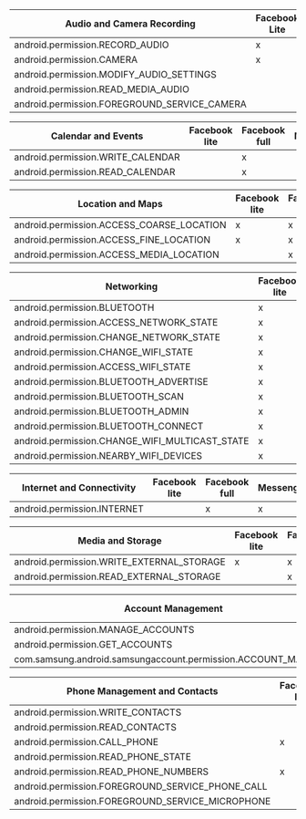 | Audio and Camera Recording    |     Facebook Lite    |     Facebook full    |     Messenger    |     WhatsApp    |     Instagram    |     TikTok    |     Spotify    |     YouTube    |
|------------------------------------------------------------------------|----------------------|----------------------|------------------|-----------------|------------------|---------------|----------------|----------------|
|     android.permission.RECORD_AUDIO                                    |     x                |     x                |     x            |     x           |     x            |     x         |     x          |     x          |
|     android.permission.CAMERA                                          |     x                |     x                |     x            |     x           |     x            |     x         |                |     x          |
|     android.permission.MODIFY_AUDIO_SETTINGS                           |                      |     x                |     x            |     x           |     x            |     x         |     x          |     x          |
|     android.permission.READ_MEDIA_AUDIO                                |                      |                      |     x            |     x           |                  |     x         |     x          |                |
|     android.permission.FOREGROUND_SERVICE_CAMERA                       |                      |                      |     x            |                 |                  |               |                |                |

|     Calendar and Events                  |     Facebook lite    |     Facebook full    |     Messenger    |     WhatsApp    |     Instagram    |     TikTok    |     Spotify    |     YouTube    |
|------------------------------------------|----------------------|----------------------|------------------|-----------------|------------------|---------------|----------------|----------------|
|     android.permission.WRITE_CALENDAR    |                      |     x                |                  |                 |                  |               |                |                |
|     android.permission.READ_CALENDAR     |                      |     x                |                  |                 |                  |               |                |                |

|     Location and Maps                            |     Facebook lite    |     Facebook full    |     Messenger    |     WhatsApp    |     Instagram    |     TikTok    |     Spotify    |     YouTube    |
|--------------------------------------------------|----------------------|----------------------|------------------|-----------------|------------------|---------------|----------------|----------------|
|     android.permission.ACCESS_COARSE_LOCATION    |     x                |     x                |     x            |     x           |                  |     x         |                |     x          |
|     android.permission.ACCESS_FINE_LOCATION      |     x                |     x                |     x            |     x           |     x            |               |                |     x          |
|     android.permission.ACCESS_MEDIA_LOCATION     |                      |     x                |                  |     x           |     x            |               |                |                |


|    Networking      |     Facebook lite    |     Facebook full    |     Messenger    |     WhatsApp    |     Instagram    |     TikTok    |     Spotify    |     YouTube    |
|-------------------------------------------------------|----------------------|----------------------|------------------|-----------------|------------------|---------------|----------------|----------------|
|     android.permission.BLUETOOTH                      |     x                |     x                |     x            |     x           |     x            |     x         |     x          |                |
|     android.permission.ACCESS_NETWORK_STATE           |     x                |     x                |     x            |     x           |     x            |     x         |     x          |     x          |
|     android.permission.CHANGE_NETWORK_STATE           |     x                |     x                |     x            |     x           |                  |     x         |                |                |
|     android.permission.CHANGE_WIFI_STATE              |     x                |     x                |     x            |     x           |                  |               |                |                |
|     android.permission.ACCESS_WIFI_STATE              |     x                |     x                |     x            |     x           |                  |     x         |     x          |     x          |
|     android.permission.BLUETOOTH_ADVERTISE            |     x                |     x                |                  |                 |                  |               |     x          |                |
|     android.permission.BLUETOOTH_SCAN                 |     x                |     x                |                  |                 |                  |               |     x          |                |
|     android.permission.BLUETOOTH_ADMIN                |     x                |     x                |                  |                 |                  |               |     x          |                |
|     android.permission.BLUETOOTH_CONNECT              |     x                |     x                |                  |                 |                  |     x         |     x          |                |
|     android.permission.CHANGE_WIFI_MULTICAST_STATE    |     x                |     x                |                  |                 |                  |     x         |     x          |                |
|     android.permission.NEARBY_WIFI_DEVICES            |     x                |     x                |                  |     x           |                  |               |                |                |

|    Internet and   Connectivity    |     Facebook lite    |     Facebook full    |     Messenger    |     WhatsApp    |     Instagram    |     TikTok    |     Spotify    |     YouTube    |
|--------------------------------------------------------------|----------------------|----------------------|------------------|-----------------|------------------|---------------|----------------|----------------|
|     android.permission.INTERNET                              |                      |     x                |     x            |     x           |     x            |     x         |     x          |     x          |

|     Media and Storage    |     Facebook lite    |     Facebook full    |     Messenger    |     WhatsApp    |     Instagram    |     TikTok    |     Spotify    |     YouTube    |
|-----------------------------------------------------------|----------------------|----------------------|------------------|-----------------|------------------|---------------|----------------|----------------|
|     android.permission.WRITE_EXTERNAL_STORAGE             |     x                |     x                |     x            |     x           |     x            |     x         |     x          |     x          |
|     android.permission.READ_EXTERNAL_STORAGE              |                      |     x                |     x            |     x           |     x            |     x         |     x          |                |

|    Account Management              |     Facebook lite    |     Facebook full    |     Messenger    |     WhatsApp    |     Instagram    |     TikTok    |     Spotify    |     YouTube    |
|----------------------------------------------------------------------|----------------------|----------------------|------------------|-----------------|------------------|---------------|----------------|----------------|
|     android.permission.MANAGE_ACCOUNTS                               |                      |     x                |     x            |     x           |                  |               |                |     x          |
|     android.permission.GET_ACCOUNTS                                  |                      |     x                |     x            |     x           |     x            |               |     x          |     x          |
|     com.samsung.android.samsungaccount.permission.ACCOUNT_MANAGER    |                      |                      |                  |                 |                  |               |     x          |                |

|      Phone Management and Contacts    |     Facebook lite    |     Facebook full    |     Messenger    |     WhatsApp    |     Instagram    |     TikTok    |     Spotify    |     YouTube    |
|-----------------------------------------------------------------------|----------------------|----------------------|------------------|-----------------|------------------|---------------|----------------|----------------|
|     android.permission.WRITE_CONTACTS                                 |                      |     x                |     x            |     x           |                  |               |                |                |
|     android.permission.READ_CONTACTS                                  |                      |     x                |     x            |     x           |     x            |     x         |                |     x          |
|     android.permission.CALL_PHONE                                     |     x                |                      |     x            |                 |                  |               |                |                |
|     android.permission.READ_PHONE_STATE                               |                      |     x                |     x            |     x           |     x            |               |     x          |     x          |
|     android.permission.READ_PHONE_NUMBERS                             |     x                |                      |     x            |     x           |     x            |               |                |                |
|     android.permission.FOREGROUND_SERVICE_PHONE_CALL                  |                      |                      |     x            |                 |                  |               |                |                |
|     android.permission.FOREGROUND_SERVICE_MICROPHONE                  |                      |                      |     x            |                 |                  |               |                |                |
